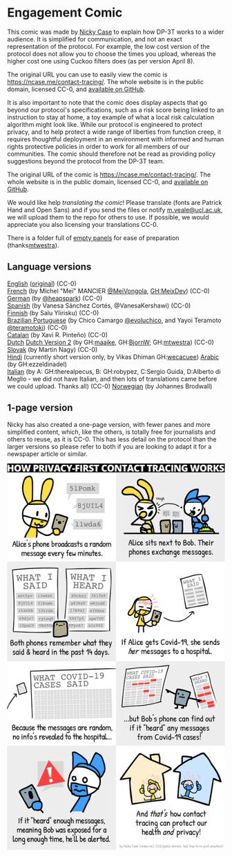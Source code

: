 # Engagement Comic

This comic was made by [Nicky Case](https://ncase.me/) to explain how DP-3T works to a wider audience. It is simplified for communication, and not an exact representation of the protocol. For example, the low cost version of the protocol does not allow you to choose the times you upload, whereas the higher cost one using Cuckoo filters does (as per version April 8).

The original URL you can use to easily view the comic is https://ncase.me/contact-tracing/. The whole website is in the public domain, licensed CC-0, and [available on GitHub](https://github.com/ncase/ncase.github.io).

It is also important to note that the comic does display aspects that go beyond our protocol's specifications, such as a risk score being linked to an instruction to stay at home, a toy example of what a local risk calculation algorithm might look like. While our protocol is engineered to protect privacy, and to help protect a wide range of liberties from function creep, it requires thoughtful deployment in an environment with informed and human rights protective policies in order to work for all members of our communities. The comic should therefore not be read as providing policy suggestions beyond the protocol from the DP-3T team.

The original URL of the comic is https://ncase.me/contact-tracing/. The whole website is in the public domain, licensed CC-0, and [available on GitHub](https://github.com/ncase/ncase.github.io).

We would like help *translating the comic*! Please translate (fonts are Patrick Hand and Open Sans) and if you send the files or notify m.veale@ucl.ac.uk, we will upload them to the repo for others to use. If possible, we would appreciate you also licensing your translations CC-0.

There is a folder full of [empty panels](empty_panels) for ease of preparation (thanks[mtwestra](www.github.com/mtwestra)).

## Language versions
[English](en) ([original](https://ncase.me/contact-tracing/)) (CC-0)  
[French](fr) (by Michel "Meï" MANCIER [@MeiVongola](https://twitter.com/meivongola), [GH:MeixDev](github.com/MeixDev)) (CC-0)  
[German](de) (by [@heapspark](https://twitter.com/heapspark)) (CC-0)  
[Spanish](es) (by Vanesa Sánchez Cortés, @VanesaKershawi) (CC-0)  
[Finnish](fi) (by Salu Ylirisku) (CC-0)  
[Brazilian Portuguese](pt-br) (by Chico Camargo [@evoluchico](https://twitter.com/evoluchico), and Yayoi Teramoto [@teramotoki](https://twitter.com/teramotoki))  (CC-0)  
[Catalan](ca) (by Xavi R. Pinteño) (CC-0)  
[Dutch](nl) [Dutch Version 2](nl2) (by GH:[maaike](www.github.com/maaike), GH:[BjornW](www.github.com/bjornw); GH:[mtwestra](www.github.com/mtwestra)) (CC-0)  
[Slovak](sk) (by Martin Nagy) (CC-0)  
[Hindi](hi) (currently short version only, by Vikas Dhiman GH:[wecacuee](https://github.com/wecacuee))
[Arabic](ar) (by GH:ezzeldinadel)  
[Italian](it) (by A: GH:therealpecus, B: GH:robypez, C:Sergio Guida, D:Alberto di Meglio - we did not have Italian, and then lots of translations came before we could upload. Thanks all) (CC-0)
[Norwegian](no) (by Johannes Brodwall)

## 1-page version
Nicky has also created a one-page version, with fewer panes and more simplified content, which, like the others, is totally free for journalists and others to reuse, as it is CC-0. This has less detail on the protocol than the larger versions so please refer to both if you are looking to adapt it for a newspaper article or similar.

![One page comic](en/shortened_onepage.png)
